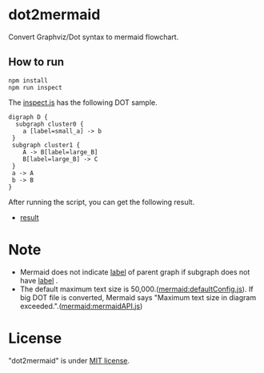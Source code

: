 # dot2mermaid
Convert Graphviz/Dot syntax to mermaid flowchart.

## How to run
```
npm install
npm run inspect
```
The [inspect.js](./bin/inspect.js) has the following DOT sample.

```
digraph D {
  subgraph cluster0 {
    a [label=small_a] -> b
 }
 subgraph cluster1 {
    A -> B[label=large_B]
    B[label=large_B] -> C
 }
 a -> A
 b -> B
}
```
After running the script, you can get the following result.
- [result](./flowchart.md)

# Note

- Mermaid does not indicate [label](https://mermaid-js.github.io/mermaid/#/flowchart) of parent graph if subgraph does not have [label](https://graphviz.org/docs/attrs/label/) .
- The default maximum text size is 50,000.([mermaid:defaultConfig.js](https://github.com/mermaid-js/mermaid/blob/develop/src/defaultConfig.js#L39)). If big DOT file is converted, Mermaid says "Maximum text size in diagram exceeded.".([mermaid:mermaidAPI.js](https://github.com/mermaid-js/mermaid/blob/develop/src/mermaidAPI.js#L269))

# License
"dot2mermaid" is under [MIT license](https://en.wikipedia.org/wiki/MIT_License).